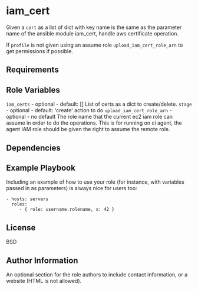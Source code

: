 iam_cert
=========

Given a `cert` as a list of dict with key name is the same as the parameter name of the ansible module iam_cert, handle aws certificate operation.

If `profile` is not given using an assume role `upload_iam_cert_role_arn` to get permissions if possible. 
 
Requirements
------------


Role Variables
--------------

`iam_certs` - optional - default: []
 List of certs as a dict to create/delete.
`stage` - optional - default: 'create' 
 action to do
`upload_iam_cert_role_arn` - optional - no default
 The role name that the current ec2 iam role can assume in order to do the operations.
 This is for running on ci agent, the agent IAM role should be given the right to assume the remote role. 

Dependencies
------------


Example Playbook
----------------

Including an example of how to use your role (for instance, with variables passed in as parameters) is always nice for users too:

    - hosts: servers
      roles:
         - { role: username.rolename, x: 42 }

License
-------

BSD

Author Information
------------------

An optional section for the role authors to include contact information, or a website (HTML is not allowed).
